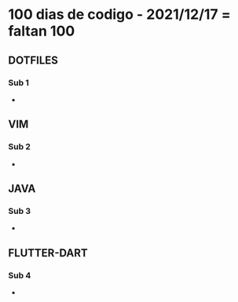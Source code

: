 # 100 dias de codigo - 2021/12/17 = faltan 100

## DOTFILES

### Sub 1

- 

## VIM

### Sub 2

- 

## JAVA

### Sub 3

- 
## FLUTTER-DART

### Sub 4

-